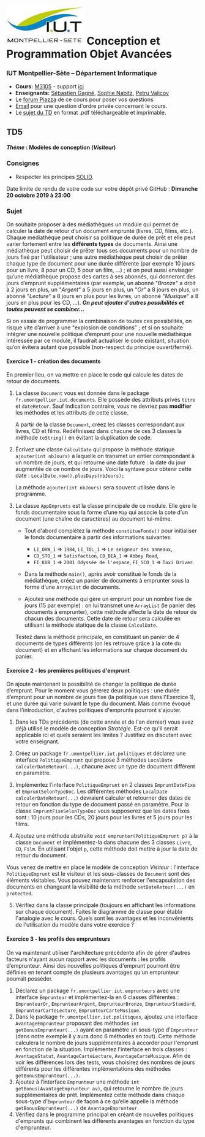 # ![](ressources/logo.jpeg) Conception et Programmation Objet Avancées 
### IUT Montpellier-Sète – Département Informatique
* **Cours:** [M3105](http://cache.media.enseignementsup-recherche.gouv.fr/file/25/09/7/PPN_INFORMATIQUE_256097.pdf) - support [ici](https://github.com/IUTInfoMontp-M3105/Ressources)
* **Enseignants:** [Sébastien Gagné](mailto:sebastien.gagne@umontpellier.fr), [Sophie Nabitz](mailto:sophie.nabitz@univ-avignon.fr), [Petru Valicov](mailto:petru.valicov@umontpellier.fr)
* Le [forum Piazza](https://piazza.com/class/jzs4o7je7zm1a0) de ce cours pour poser vos questions
* [Email](mailto:petru.valicov@umontpellier.fr) pour une question d'ordre privée concernant le cours.
* Le [sujet du TD](TD5.pdf) en format .pdf téléchargeable et imprimable.


## TD5
#### _Thème_ : Modèles de conception (_Visiteur_)


### Consignes
* Respecter les principes [SOLID](https://github.com/IUTInfoMontp-M3105/Ressources).

Date limite de rendu de votre code sur votre dépôt privé GitHub : **Dimanche 20 octobre 2019 à 23:00**


### Sujet
On souhaite proposer à des médiathèques un module qui permet de calculer la date de retour d’un document emprunté (livres, CD, films, etc.). Chaque médiathèque peut choisir sa politique de durée de prêt et elle peut varier fortement entre les **différents types** de documents. Ainsi une médiathèque peut choisir de prêter tous ses documents pour un nombre de jours fixé par l'utilisateur ; une autre médiathèque peut choisir de prêter chaque type de document pour une durée différente (par exemple 10 jours pour un livre, 8 pour un CD, 5 pour un film, ...) ; et on peut aussi envisager qu’une médiathèque propose des cartes à ses abonnés, qui donneront des jours d’emprunt supplémentaires (par exemple, un abonné "_Bronze_" a droit à 2 jours en plus, un "_Argent_" a 5 jours en plus, un "_Or_" a 8 jours en plus, un abonné "_Lecture_" a 8 jours en plus pour les livres, un abonné "_Musique_" a 8 jours en plus pour les CD, ...). ***On peut ajouter d'autres possibilités et toutes peuvent se combiner...***


Si on essaie de programmer la combinaison de toutes ces possibilités, on risque vite d’arriver à une "explosion de conditions" ; et si on souhaite intégrer une nouvelle politique d’emprunt pour une nouvelle médiathèque intéressée par ce module, il faudrait actualiser le code existant, situation qu’on évitera autant que possible (non-respect du principe ouvert/fermé).

#### Exercice 1 - création des documents

En premier lieu, on va mettre en place le code qui calcule les dates de retour de documents.

1. La classe `Document` vous est donnée dans le package `fr.umontpellier.iut.documents`. Elle possède des attributs privés `titre` et `dateRetour`. Sauf indication contraire, vous ne devriez pas **modifier** les méthodes et les attributs de cette classe.
   
   A partir de la classe `Document`, créez les classes correspondant aux livres, CD et films. Redéfinissez dans chacune de ces 3 classes la méthode `toString()` en évitant la duplication de code.
  
2. Écrivez une classe `CalculDate` qui propose la méthode statique `ajouter(int nbJours)` à laquelle on transmet un entier correspondant à un nombre de jours, et qui retourne une date future : la date du jour augmentée de ce nombre de jours. Voici la syntaxe pour obtenir cette date :
   `LocalDate.now().plusDays(nbJours);`   
   
   La méthode `ajouter(int nbJours)` sera souvent utilisée dans le programme.
    
3. La classe `AppEmprunts` est la classe principale de ce module. Elle gère le fonds documentaire sous la forme d’une `Map` qui associe la cote d’un document (une chaîne de caractères) au document lui-même.
   * Tout d'abord complétez la méthode `constitueFonds()` pour initialiser le fonds documentaire à partir des informations suivantes: 
    
        * `LI_ORW_1` &Rightarrow; `1984`, `LI_TOL_1`  &Rightarrow; `Le seigneur des anneaux`,
        * `CD_STO_1`  &Rightarrow; `Satisfaction`, `CD_BEA_1`  &Rightarrow; `Abbey Road`,
        * `FI_KUB_1`  &Rightarrow; `2001 Odyssée de l'espace`, `FI_SCO_1`  &Rightarrow; `Taxi Driver`.
   
   * Dans la méthode `main()`, après avoir constitué le fonds de la médiathèque, créez un panier de documents à emprunter sous la forme d’une `ArrayList` de documents.
     
   * Ajoutez une méthode qui gère un emprunt pour un nombre fixe de jours (15 par exemple) : on lui transmet une `ArrayList` (le panier des documents à emprunter), cette méthode affecte la date de retour de chacun des documents. Cette date de retour sera calculée en utilisant la méthode statique de la classe `CalculDate`.
   
   
   Testez dans la méthode principale, en constituant un panier de 4 documents de types différents (on les retrouve grâce à la cote du document) et en affichant les informations sur chaque document du panier.
   
   
   
   
#### Exercice 2 - les premières politiques d'emprunt
   
   On ajoute maintenant la possibilité de changer la politique de durée d’emprunt. Pour le moment vous gérerez deux politiques : une durée d’emprunt pour un nombre de jours fixe (la politique vue dans l'Exercice 1), et une durée qui varie suivant le type du document. Mais comme évoqué dans l'introduction, d'autres politiques d'emprunts pourront s'ajouter.
   
   
   1. Dans les TDs précédents (de cette année et de l'an dernier) vous avez déjà utilisé le modèle de conception _Stratégie_. Est-ce qu'il serait applicable ici et quels seraient les limites ? Justifiez en discutant avec votre enseignant.
   
   2. Créez un package `fr.umontpellier.iut.politiques` et déclarez une interface `PolitiqueEmprunt` qui propose 3 méthodes `LocalDate calculerDateRetour(...)`, chacune avec un type de document différent en paramètre.
    
   3. Implémentez l’interface `PolitiqueEmprunt` en 2 classes `EmpruntDateFixe` et `EmpruntSelonTypeDoc`. Les différentes méthodes `LocalDate calculerDateRetour(...)` devraient calculer et retourner des dates de retour en fonction du type de document passé en paramètre. Pour la classe `EmpruntFixeSelonTypeDoc` vous supposerez que les dates fixes sont : 10 jours pour les CDs, 20 jours pour les livres et 5 jours pour les films.
   
   4. Ajoutez une méthode abstraite `void emprunter(PolitiqueEmprunt p)` à la classe `Document` et implémentez-la dans chacune des 3 classes `Livre`, `CD`, `Film`. En utilisant l'objet `p`, cette méthode doit mettre à jour la date de retour du document.
   
   Vous venez de mettre en place le modèle de conception _Visiteur_ : l'interface `PolitiqueEmprunt` est le visiteur et les sous-classes de `Document` sont des éléments visitables.
   Vous pouvez maintenant renforcer l'encapsulation des documents en changeant la visibilité de la méthode `setDateRetour(...)` en `protected`.

   5. Vérifiez dans la classe principale (toujours en affichant les informations sur chaque document). Faites le diagramme de classe pour établir l'analogie avec le cours. Quels sont les avantages et les inconvénients de l'utilisation du modèle dans votre exercice ?
   
   
   
#### Exercice 3 - les profils des emprunteurs

   On va maintenant utiliser l'architecture précédente afin de gérer d'autres facteurs n'ayant aucun rapport avec les documents : les profils d’emprunteur. Ainsi des nouvelles politiques d'emprunt pourront être définies en tenant compte de plusieurs avantages qu'un emprunteur pourrait posséder.

1. Déclarez un package `fr.umontpellier.iut.emprunteurs` avec une interface `Emprunteur` et implémentez-la en 6 classes différentes : `EmprunteurOr`, `EmprunteurArgent`, `EmprunteurBronze`,   `EmprunteurStandard`, `EmprunteurCarteLecture`, `EmprunteurCarteMusique`.
2.
   Dans le package `fr.umontpellier.iut.politiques`, ajoutez une interface `AvantageEmprunteur` proposant des méthodes `int getBonusEmprunteur(...)` ayant en paramètre un sous-type d'`Emprunteur` (dans notre exemple il y aura donc 6 méthodes en tout). Cette méthode calculera le nombre de jours supplémentaires à accorder pour l'emprunt en fonction de la situation.
   Implémentez l'interface en trois classes : `AvantageStatut`, `AvantageCarteLecture`, `AvantageCarteMusique`. Afin de voir les différences lors des tests, vous choisirez des nombres de jours différents pour les différentes implémentations des méthodes `getBonusEmprunteur(...)`.
3.  Ajoutez à l’interface `Emprunteur` une méthode `int getBonus(AvantageEmprunteur av)`, qui retourne le nombre de jours supplémentaires de prêt. Implémentez cette méthode dans chaque  sous-type d’`Emprunteur` de façon à ce qu’elle appelle la méthode `getBonusEmprunteur(...)` de `AvantageEmprunteur`.
4. Vérifiez dans le programme principal en créant de nouvelles politiques d'emprunts qui combinent les différents avantages en fonction du type d'emprunteur.